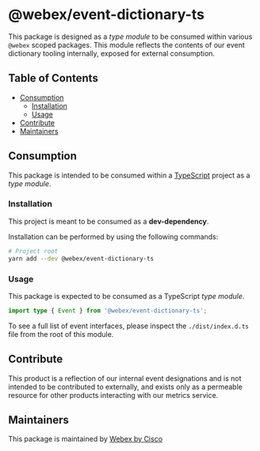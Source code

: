 # @webex/event-dictionary-ts

This package is designed as a *type module* to be consumed within various `@webex` scoped packages. This module reflects the contents of our event dictionary tooling internally, exposed for external consumption.

## Table of Contents

* [Consumption](#consumption)
  * [Installation](#installation)
  * [Usage](#usage)
* [Contribute](#contribute)
* [Maintainers](#maintainers)

## Consumption

This package is intended to be consumed within a [TypeScript](https://www.typescriptlang.org/) project as a *type module*.

### Installation

This project is meant to be consumed as a **dev-dependency**.

Installation can be performed by using the following commands:

```bash
# Project root
yarn add --dev @webex/event-dictionary-ts
```

### Usage

This package is expected to be consumed as a TypeScript *type module*.

```ts
import type { Event } from '@webex/event-dictionary-ts';
```

To see a full list of event interfaces, please inspect the `./dist/index.d.ts` file from the root of this module.

## Contribute

This product is a reflection of our internal event designations and is not intended to be contributed to externally, and exists only as a permeable resource for other products interacting with our metrics service.

## Maintainers

This package is maintained by [Webex by Cisco](https://www.webex.com/)


